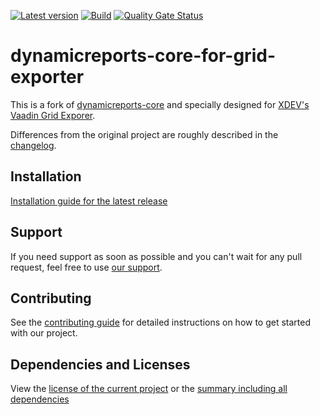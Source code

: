 [![Latest version](https://img.shields.io/maven-central/v/com.xdev-software/dynamicreports-core-for-grid-exporter?logo=apache%20maven)](https://mvnrepository.com/artifact/com.xdev-software/dynamicreports-core-for-grid-exporter)
[![Build](https://img.shields.io/github/actions/workflow/status/xdev-software/dynamicreports-core-for-grid-exporter/checkBuild.yml?branch=develop)](https://github.com/xdev-software/dynamicreports-core-for-grid-exporter/actions/workflows/checkBuild.yml?query=branch%3Adevelop)
[![Quality Gate Status](https://sonarcloud.io/api/project_badges/measure?project=xdev-software_dynamicreports-core-for-grid-exporter&metric=alert_status)](https://sonarcloud.io/dashboard?id=xdev-software_dynamicreports-core-for-grid-exporter)

# dynamicreports-core-for-grid-exporter
This is a fork of [dynamicreports-core](https://github.com/dynamicreports/dynamicreports) and specially designed for [XDEV's Vaadin Grid Exporer](https://github.com/xdev-software/vaadin-grid-exporter).

Differences from the original project are roughly described in the [changelog](./CHANGELOG.md).

## Installation
[Installation guide for the latest release](https://github.com/xdev-software/dynamicreports-core-for-grid-exporter/releases/latest#Installation)


## Support
If you need support as soon as possible and you can't wait for any pull request, feel free to use [our support](https://xdev.software/en/services/support).

## Contributing
See the [contributing guide](./CONTRIBUTING.md) for detailed instructions on how to get started with our project.

## Dependencies and Licenses
View the [license of the current project](LICENSE) or the [summary including all dependencies](https://xdev-software.github.io/dynamicreports-core-for-grid-exporter/dependencies/)

